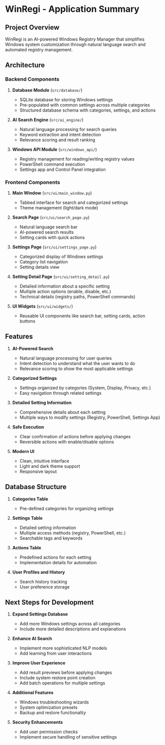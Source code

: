 # WinRegi - Application Summary

## Project Overview

WinRegi is an AI-powered Windows Registry Manager that simplifies Windows system customization through natural language search and automated registry management.

## Architecture

### Backend Components

1. **Database Module** (`src/database/`)
   - SQLite database for storing Windows settings
   - Pre-populated with common settings across multiple categories
   - Structured database schema with categories, settings, and actions

2. **AI Search Engine** (`src/ai_engine/`)
   - Natural language processing for search queries
   - Keyword extraction and intent detection
   - Relevance scoring and result ranking

3. **Windows API Module** (`src/windows_api/`)
   - Registry management for reading/writing registry values
   - PowerShell command execution
   - Settings app and Control Panel integration

### Frontend Components

1. **Main Window** (`src/ui/main_window.py`)
   - Tabbed interface for search and categorized settings
   - Theme management (light/dark mode)

2. **Search Page** (`src/ui/search_page.py`)
   - Natural language search bar
   - AI-powered search results
   - Setting cards with quick actions

3. **Settings Page** (`src/ui/settings_page.py`)
   - Categorized display of Windows settings
   - Category list navigation
   - Setting details view

4. **Setting Detail Page** (`src/ui/setting_detail.py`)
   - Detailed information about a specific setting
   - Multiple action options (enable, disable, etc.)
   - Technical details (registry paths, PowerShell commands)

5. **UI Widgets** (`src/ui/widgets/`)
   - Reusable UI components like search bar, setting cards, action buttons

## Features

1. **AI-Powered Search**
   - Natural language processing for user queries
   - Intent detection to understand what the user wants to do
   - Relevance scoring to show the most applicable settings

2. **Categorized Settings**
   - Settings organized by categories (System, Display, Privacy, etc.)
   - Easy navigation through related settings

3. **Detailed Setting Information**
   - Comprehensive details about each setting
   - Multiple ways to modify settings (Registry, PowerShell, Settings App)

4. **Safe Execution**
   - Clear confirmation of actions before applying changes
   - Reversible actions with enable/disable options

5. **Modern UI**
   - Clean, intuitive interface
   - Light and dark theme support
   - Responsive layout

## Database Structure

1. **Categories Table**
   - Pre-defined categories for organizing settings

2. **Settings Table**
   - Detailed setting information
   - Multiple access methods (registry, PowerShell, etc.)
   - Searchable tags and keywords

3. **Actions Table**
   - Predefined actions for each setting
   - Implementation details for automation

4. **User Profiles and History**
   - Search history tracking
   - User preference storage

## Next Steps for Development

1. **Expand Settings Database**
   - Add more Windows settings across all categories
   - Include more detailed descriptions and explanations

2. **Enhance AI Search**
   - Implement more sophisticated NLP models
   - Add learning from user interactions

3. **Improve User Experience**
   - Add result previews before applying changes
   - Include system restore point creation
   - Add batch operations for multiple settings

4. **Additional Features**
   - Windows troubleshooting wizards
   - System optimization presets
   - Backup and restore functionality

5. **Security Enhancements**
   - Add user permission checks
   - Implement secure handling of sensitive settings